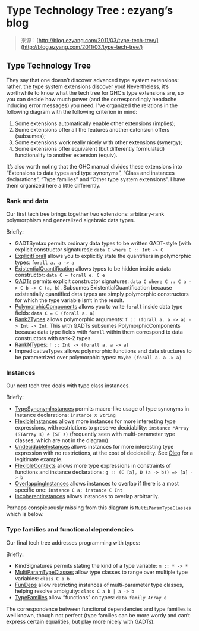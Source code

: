 <!--yml
category: 未分类
date: 2024-07-01 18:17:57
-->

# Type Technology Tree : ezyang’s blog

> 来源：[http://blog.ezyang.com/2011/03/type-tech-tree/](http://blog.ezyang.com/2011/03/type-tech-tree/)

## Type Technology Tree

They say that one doesn’t discover advanced type system extensions: rather, the type system extensions discover you! Nevertheless, it’s worthwhile to know what the tech tree for GHC’s type extensions are, so you can decide how much power (and the correspondingly headache inducing error messages) you need. I’ve organized the relations in the following diagram with the following criterion in mind:

1.  Some extensions automatically enable other extensions (implies);
2.  Some extensions offer all the features another extension offers (subsumes);
3.  Some extensions work really nicely with other extensions (synergy);
4.  Some extensions offer equivalent (but differently formulated) functionality to another extension (equiv).

It’s also worth noting that the GHC manual divides these extensions into “Extensions to data types and type synonyms”, “Class and instances declarations”, “Type families” and “Other type system extensions”. I have them organized here a little differently.

### Rank and data

Our first tech tree brings together two extensions: arbitrary-rank polymorphism and generalized algebraic data types.

Briefly:

*   GADTSyntax permits ordinary data types to be written GADT-style (with explicit constructor signatures): `data C where C :: Int -> C`
*   [ExplicitForall](http://hackage.haskell.org/trac/haskell-prime/wiki/ExplicitForall) allows you to explicitly state the quantifiers in polymorphic types: `forall a. a -> a`
*   [ExistentialQuantification](http://hackage.haskell.org/trac/haskell-prime/wiki/ExistentialQuantification) allows types to be hidden inside a data constructor: `data C = forall e. C e`
*   [GADTs](http://hackage.haskell.org/trac/haskell-prime/wiki/GADTs) permits explicit constructor signatures: `data C where C :: C a -> C b -> C (a, b)`. Subsumes ExistentialQuantification because existentially quantified data types are simply polymorphic constructors for which the type variable isn’t in the result.
*   [PolymorphicComponents](http://hackage.haskell.org/trac/haskell-prime/wiki/PolymorphicComponents) allows you to write `forall` inside data type fields: `data C = C (forall a. a)`
*   [Rank2Types](http://hackage.haskell.org/trac/haskell-prime/wiki/Rank2Types) allows polymorphic arguments: `f :: (forall a. a -> a) -> Int -> Int`. This with GADTs subsumes PolymorphicComponents because data type fields with `forall` within them correspond to data constructors with rank-2 types.
*   [RankNTypes](http://hackage.haskell.org/trac/haskell-prime/wiki/RankNTypes): `f :: Int -> (forall a. a -> a)`
*   ImpredicativeTypes allows polymorphic functions and data structures to be parametrized over polymorphic types: `Maybe (forall a. a -> a)`

### Instances

Our next tech tree deals with type class instances.

Briefly:

*   [TypeSynonymInstances](http://hackage.haskell.org/trac/haskell-prime/wiki/TypeSynonymInstances) permits macro-like usage of type synonyms in instance declarations: `instance X String`
*   [FlexibleInstances](http://hackage.haskell.org/trac/haskell-prime/wiki/FlexibleInstances) allows more instances for more interesting type expressions, with restrictions to preserve decidability: `instance MArray (STArray s) e (ST s)` (frequently seen with multi-parameter type classes, which are not in the diagram)
*   [UndecidableInstances](http://hackage.haskell.org/trac/haskell-prime/wiki/UndecidableInstances) allows instances for more interesting type expression with no restrictions, at the cost of decidability. See [Oleg](http://okmij.org/ftp/Haskell/types.html#undecidable-inst-defense) for a legitimate example.
*   [FlexibleContexts](http://hackage.haskell.org/trac/haskell-prime/wiki/FlexibleContexts) allows more type expressions in constraints of functions and instance declarations: `g :: (C [a], D (a -> b)) => [a] -> b`
*   [OverlappingInstances](http://hackage.haskell.org/trac/haskell-prime/wiki/OverlappingInstances) allows instances to overlap if there is a most specific one: `instance C a; instance C Int`
*   [IncoherentInstances](http://hackage.haskell.org/trac/haskell-prime/wiki/IncoherentInstances) allows instances to overlap arbitrarily.

Perhaps conspicuously missing from this diagram is `MultiParamTypeClasses` which is below.

### Type families and functional dependencies

Our final tech tree addresses programming with types:

Briefly:

*   KindSignatures permits stating the kind of a type variable: `m :: * -> *`
*   [MultiParamTypeClasses](http://hackage.haskell.org/trac/haskell-prime/wiki/MultiParamTypeClasses) allow type classes to range over multiple type variables: `class C a b`
*   [FunDeps](http://hackage.haskell.org/trac/haskell-prime/wiki/FunctionalDependencies) allow restricting instances of multi-parameter type classes, helping resolve ambiguity: `class C a b | a -> b`
*   [TypeFamilies](http://www.haskell.org/ghc/docs/7.0.1/html/users_guide/type-families.html) allow “functions” on types: `data family Array e`

The correspondence between functional dependencies and type families is well known, though not perfect (type families can be more wordy and can’t express certain equalities, but play more nicely with GADTs).
